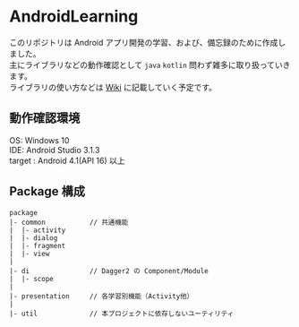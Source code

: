 # AndroidLearning

このリポジトリは Android アプリ開発の学習、および、備忘録のために作成しました。  
主にライブラリなどの動作確認として `java` `kotlin` 問わず雑多に取り扱っていきます。  
ライブラリの使い方などは [Wiki](https://github.com/ttanaka330/AndroidLearning/wiki) に記載していく予定です。  

## 動作確認環境

OS:  Windows 10  
IDE: Android Studio 3.1.3  
target : Android 4.1(API 16) 以上

## Package 構成

```
package
|- common           // 共通機能
|  |- activity
|  |- dialog
|  |- fragment
|  |- view
|
|- di               // Dagger2 の Component/Module
|  |- scope
|
|- presentation     // 各学習別機能（Activity他）
|
|- util             // 本プロジェクトに依存しないユーティリティ

```

